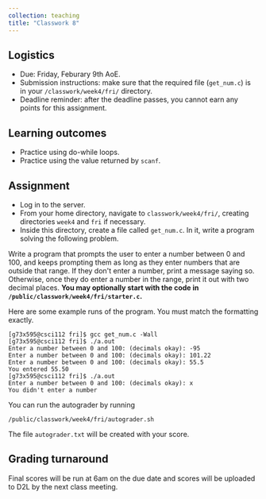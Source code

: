 ```yaml
---
collection: teaching
title: "Classwork 8"
---
```


## Logistics
* Due: Friday, Feburary 9th AoE.
* Submission instructions: make sure that the required file (`get_num.c`) is in your
	`/classwork/week4/fri/` directory.
* Deadline reminder: after the deadline passes, you cannot earn any points for
	this assignment.

## Learning outcomes
* Practice using do-while loops.
* Practice using the value returned by `scanf`.

## Assignment

* Log in to the server.
* From your home directory, navigate to `classwork/week4/fri/`, creating directories `week4` and `fri` if necessary.
* Inside this directory, create a file called `get_num.c`. In it, write a
	program solving the following problem.

Write a program that prompts the user to enter a number between 0 and 100, and
keeps prompting them as long as they enter numbers that are outside that range.
If they don't enter a number, print a message saying so. Otherwise, once they
do enter a number in the range, print it out with two decimal places. **You may
optionally start with the code in `/public/classwork/week4/fri/starter.c`.**

Here are some example runs of the program. You must match the formatting
exactly.

```
[g73x595@csci112 fri]$ gcc get_num.c -Wall
[g73x595@csci112 fri]$ ./a.out
Enter a number between 0 and 100: (decimals okay): -95
Enter a number between 0 and 100: (decimals okay): 101.22
Enter a number between 0 and 100: (decimals okay): 55.5
You entered 55.50
[g73x595@csci112 fri]$ ./a.out
Enter a number between 0 and 100: (decimals okay): x
You didn't enter a number
```

You can run the autograder by running
```
/public/classwork/week4/fri/autograder.sh
```

The file `autograder.txt` will be created with your score.

## Grading turnaround
Final scores will be run at 6am on the due date and scores will be
uploaded to D2L by the next class meeting.
